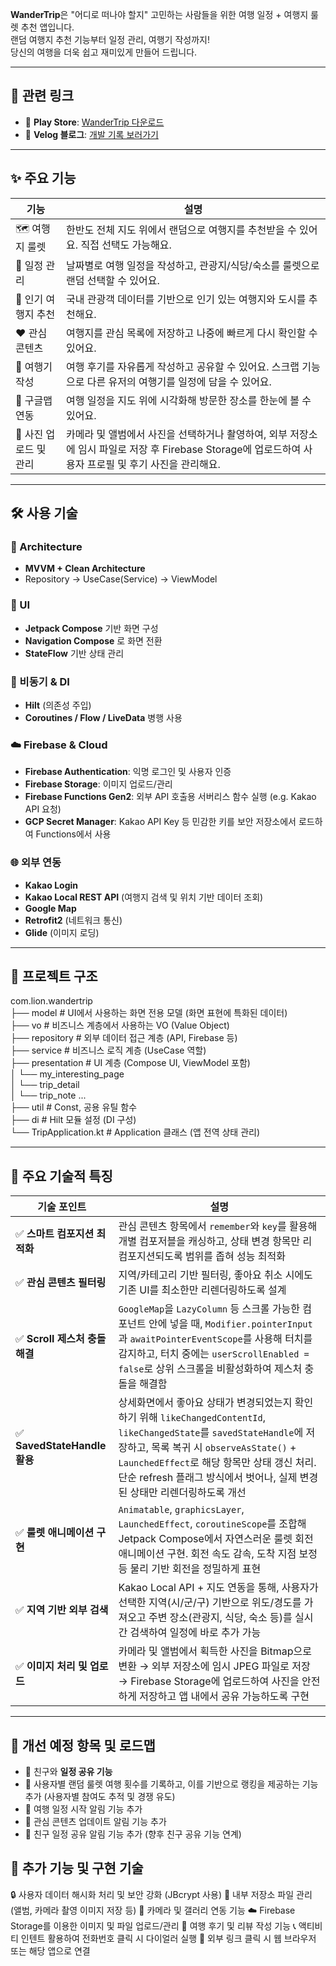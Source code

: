 
**WanderTrip**은 "어디로 떠나야 할지" 고민하는 사람들을 위한 여행 일정 + 여행지 룰렛 추천 앱입니다.  
랜덤 여행지 추천 기능부터 일정 관리, 여행기 작성까지!  
당신의 여행을 더욱 쉽고 재미있게 만들어 드립니다.

---

## 📎 관련 링크

- 📱 **Play Store**: [WanderTrip 다운로드](https://play.google.com/store/apps/details?id=com.lion.wandertrip)
- 📝 **Velog 블로그**: [개발 기록 보러가기](https://velog.io/@bpv834/posts)

---

## ✨ 주요 기능

| 기능 | 설명 |
|------|------|
| 🗺️ 여행지 룰렛 | 한반도 전체 지도 위에서 랜덤으로 여행지를 추천받을 수 있어요. 직접 선택도 가능해요. |
| 📆 일정 관리 | 날짜별로 여행 일정을 작성하고, 관광지/식당/숙소를 룰렛으로 랜덤 선택할 수 있어요. |
| 🌟 인기 여행지 추천 | 국내 관광객 데이터를 기반으로 인기 있는 여행지와 도시를 추천해요. |
| ❤️ 관심 콘텐츠 | 여행지를 관심 목록에 저장하고 나중에 빠르게 다시 확인할 수 있어요. |
| 📝 여행기 작성 | 여행 후기를 자유롭게 작성하고 공유할 수 있어요. 스크랩 기능으로 다른 유저의 여행기를 일정에 담을 수 있어요. |
| 📍 구글맵 연동 | 여행 일정을 지도 위에 시각화해 방문한 장소를 한눈에 볼 수 있어요. |
| 📸 사진 업로드 및 관리 | 카메라 및 앨범에서 사진을 선택하거나 촬영하여, 외부 저장소에 임시 파일로 저장 후 Firebase Storage에 업로드하여 사용자 프로필 및 후기 사진을 관리해요. |


---

## 🛠️ 사용 기술

### 🧱 Architecture
- **MVVM + Clean Architecture**
- Repository → UseCase(Service) → ViewModel

### 🎨 UI
- **Jetpack Compose** 기반 화면 구성
- **Navigation Compose** 로 화면 전환
- **StateFlow** 기반 상태 관리

### 🔧 비동기 & DI
- **Hilt** (의존성 주입)
- **Coroutines / Flow / LiveData** 병행 사용

### ☁️ Firebase & Cloud
- **Firebase Authentication**: 익명 로그인 및 사용자 인증
- **Firebase Storage**: 이미지 업로드/관리
- **Firebase Functions Gen2**: 외부 API 호출용 서버리스 함수 실행 (e.g. Kakao API 요청)
- **GCP Secret Manager**: Kakao API Key 등 민감한 키를 보안 저장소에서 로드하여 Functions에서 사용

### 🌐 외부 연동
- **Kakao Login**
- **Kakao Local REST API** (여행지 검색 및 위치 기반 데이터 조회)
- **Google Map**
- **Retrofit2** (네트워크 통신)
- **Glide** (이미지 로딩)

---

## 📁 프로젝트 구조

com.lion.wandertrip  
├── model             # UI에서 사용하는 화면 전용 모델 (화면 표현에 특화된 데이터)  
├── vo                # 비즈니스 계층에서 사용하는 VO (Value Object)  
├── repository        # 외부 데이터 접근 계층 (API, Firebase 등)  
├── service           # 비즈니스 로직 계층 (UseCase 역할)  
├── presentation      # UI 계층 (Compose UI, ViewModel 포함)  
│   └── my_interesting_page  
│   └── trip_detail  
│   └── trip_note ...  
├── util              # Const, 공용 유틸 함수  
├── di                # Hilt 모듈 설정 (DI 구성)  
└── TripApplication.kt  # Application 클래스 (앱 전역 상태 관리)  

---

## 🎯 주요 기술적 특징

| 기술 포인트 | 설명 |
|-------------|------|
| ✅ **스마트 컴포지션 최적화** | 관심 콘텐츠 항목에서 `remember`와 `key`를 활용해 개별 컴포저블을 캐싱하고, 상태 변경 항목만 리컴포지션되도록 범위를 좁혀 성능 최적화 |
| ✅ **관심 콘텐츠 필터링** | 지역/카테고리 기반 필터링, 좋아요 취소 시에도 기존 UI를 최소한만 리렌더링하도록 설계 |
| ✅ **Scroll 제스처 충돌 해결** | `GoogleMap`을 `LazyColumn` 등 스크롤 가능한 컴포넌트 안에 넣을 때, `Modifier.pointerInput`과 `awaitPointerEventScope`를 사용해 터치를 감지하고, 터치 중에는 `userScrollEnabled = false`로 상위 스크롤을 비활성화하여 제스처 충돌을 해결함 |
| ✅ **SavedStateHandle 활용** | 상세화면에서 좋아요 상태가 변경되었는지 확인하기 위해 `likeChangedContentId`, `likeChangedState`를 `savedStateHandle`에 저장하고, 목록 복귀 시 `observeAsState()` + `LaunchedEffect`로 해당 항목만 상태 갱신 처리. 단순 refresh 플래그 방식에서 벗어나, 실제 변경된 상태만 리렌더링하도록 개선 |
| ✅ **룰렛 애니메이션 구현** | `Animatable`, `graphicsLayer`, `LaunchedEffect`, `coroutineScope`를 조합해 Jetpack Compose에서 자연스러운 룰렛 회전 애니메이션 구현. 회전 속도 감속, 도착 지점 보정 등 물리 기반 회전을 정밀하게 표현 |
| ✅ **지역 기반 외부 검색** | Kakao Local API + 지도 연동을 통해, 사용자가 선택한 지역(시/군/구) 기반으로 위도/경도를 가져오고 주변 장소(관광지, 식당, 숙소 등)를 실시간 검색하여 일정에 바로 추가 가능 |
| ✅ **이미지 처리 및 업로드** | 카메라 및 앨범에서 획득한 사진을 Bitmap으로 변환 → 외부 저장소에 임시 JPEG 파일로 저장 → Firebase Storage에 업로드하여 사진을 안전하게 저장하고 앱 내에서 공유 가능하도록 구현 |


---

## 🧪 개선 예정 항목 및 로드맵

- 🤝 친구와 **일정 공유 기능**
- 🎲 사용자별 랜덤 룰렛 여행 횟수를 기록하고, 이를 기반으로 랭킹을 제공하는 기능 추가 (사용자별 참여도 추적 및 경쟁 유도)
- 🔔 여행 일정 시작 알림 기능 추가
- 🔔 관심 콘텐츠 업데이트 알림 기능 추가
- 🔔 친구 일정 공유 알림 기능 추가 (향후 친구 공유 기능 연계)

## 🧩 추가 기능 및 구현 기술
🔒 사용자 데이터 해시화 처리 및 보안 강화 (JBcrypt 사용)
📁 내부 저장소 파일 관리 (앨범, 카메라 촬영 이미지 저장 등)
📸 카메라 및 갤러리 연동 기능
☁️ Firebase Storage를 이용한 이미지 및 파일 업로드/관리
📝 여행 후기 및 리뷰 작성 기능
📞 액티비티 인텐트 활용하여 전화번호 클릭 시 다이얼러 실행
🔗 외부 링크 클릭 시 웹 브라우저 또는 해당 앱으로 연결
